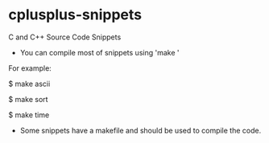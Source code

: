 # cplusplus-snippets
C and C++ Source Code Snippets

- You can compile most of snippets using 'make <name-of-file-without-extension>'

For example:

$ make ascii

$ make sort

$ make time

- Some snippets have a makefile and should be used to compile the code.
 
